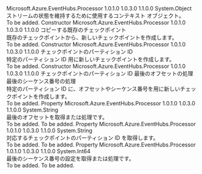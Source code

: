<Type Name="Checkpoint" FullName="Microsoft.Azure.EventHubs.Processor.Checkpoint">
  <TypeSignature Language="C#" Value="public class Checkpoint" />
  <TypeSignature Language="ILAsm" Value=".class public auto ansi beforefieldinit Checkpoint extends System.Object" />
  <TypeSignature Language="DocId" Value="T:Microsoft.Azure.EventHubs.Processor.Checkpoint" />
  <TypeSignature Language="VB.NET" Value="Public Class Checkpoint" />
  <TypeSignature Language="F#" Value="type Checkpoint = class" />
  <AssemblyInfo>
    <AssemblyName>Microsoft.Azure.EventHubs.Processor</AssemblyName>
    <AssemblyVersion>1.0.1.0</AssemblyVersion>
    <AssemblyVersion>1.0.3.0</AssemblyVersion>
    <AssemblyVersion>1.1.0.0</AssemblyVersion>
  </AssemblyInfo>
  <Base>
    <BaseTypeName>System.Object</BaseTypeName>
  </Base>
  <Interfaces />
  <Docs>
    <summary>
            ストリームの状態を維持するために使用するコンテキスト オブジェクト。
            </summary>
    <remarks>To be added.</remarks>
  </Docs>
  <Members>
    <Member MemberName=".ctor">
      <MemberSignature Language="C#" Value="public Checkpoint (Microsoft.Azure.EventHubs.Processor.Checkpoint source);" />
      <MemberSignature Language="ILAsm" Value=".method public hidebysig specialname rtspecialname instance void .ctor(class Microsoft.Azure.EventHubs.Processor.Checkpoint source) cil managed" />
      <MemberSignature Language="DocId" Value="M:Microsoft.Azure.EventHubs.Processor.Checkpoint.#ctor(Microsoft.Azure.EventHubs.Processor.Checkpoint)" />
      <MemberSignature Language="VB.NET" Value="Public Sub New (source As Checkpoint)" />
      <MemberSignature Language="F#" Value="new Microsoft.Azure.EventHubs.Processor.Checkpoint : Microsoft.Azure.EventHubs.Processor.Checkpoint -&gt; Microsoft.Azure.EventHubs.Processor.Checkpoint" Usage="new Microsoft.Azure.EventHubs.Processor.Checkpoint source" />
      <MemberType>Constructor</MemberType>
      <AssemblyInfo>
        <AssemblyName>Microsoft.Azure.EventHubs.Processor</AssemblyName>
        <AssemblyVersion>1.0.1.0</AssemblyVersion>
        <AssemblyVersion>1.0.3.0</AssemblyVersion>
        <AssemblyVersion>1.1.0.0</AssemblyVersion>
      </AssemblyInfo>
      <Parameters>
        <Parameter Name="source" Type="Microsoft.Azure.EventHubs.Processor.Checkpoint" />
      </Parameters>
      <Docs>
        <param name="source">コピーする既存のチェックポイント</param>
        <summary>
            既存のチェックポイントから、新しいチェックポイントを作成します。
            </summary>
        <remarks>To be added.</remarks>
      </Docs>
    </Member>
    <Member MemberName=".ctor">
      <MemberSignature Language="C#" Value="public Checkpoint (string partitionId);" />
      <MemberSignature Language="ILAsm" Value=".method public hidebysig specialname rtspecialname instance void .ctor(string partitionId) cil managed" />
      <MemberSignature Language="DocId" Value="M:Microsoft.Azure.EventHubs.Processor.Checkpoint.#ctor(System.String)" />
      <MemberSignature Language="VB.NET" Value="Public Sub New (partitionId As String)" />
      <MemberSignature Language="F#" Value="new Microsoft.Azure.EventHubs.Processor.Checkpoint : string -&gt; Microsoft.Azure.EventHubs.Processor.Checkpoint" Usage="new Microsoft.Azure.EventHubs.Processor.Checkpoint partitionId" />
      <MemberType>Constructor</MemberType>
      <AssemblyInfo>
        <AssemblyName>Microsoft.Azure.EventHubs.Processor</AssemblyName>
        <AssemblyVersion>1.0.1.0</AssemblyVersion>
        <AssemblyVersion>1.0.3.0</AssemblyVersion>
        <AssemblyVersion>1.1.0.0</AssemblyVersion>
      </AssemblyInfo>
      <Parameters>
        <Parameter Name="partitionId" Type="System.String" />
      </Parameters>
      <Docs>
        <param name="partitionId">チェックポイントのパーティション ID</param>
        <summary>
            特定のパーティション ID 用に新しいチェックポイントを作成します。
            </summary>
        <remarks>To be added.</remarks>
      </Docs>
    </Member>
    <Member MemberName=".ctor">
      <MemberSignature Language="C#" Value="public Checkpoint (string partitionId, string offset, long sequenceNumber);" />
      <MemberSignature Language="ILAsm" Value=".method public hidebysig specialname rtspecialname instance void .ctor(string partitionId, string offset, int64 sequenceNumber) cil managed" />
      <MemberSignature Language="DocId" Value="M:Microsoft.Azure.EventHubs.Processor.Checkpoint.#ctor(System.String,System.String,System.Int64)" />
      <MemberSignature Language="VB.NET" Value="Public Sub New (partitionId As String, offset As String, sequenceNumber As Long)" />
      <MemberSignature Language="F#" Value="new Microsoft.Azure.EventHubs.Processor.Checkpoint : string * string * int64 -&gt; Microsoft.Azure.EventHubs.Processor.Checkpoint" Usage="new Microsoft.Azure.EventHubs.Processor.Checkpoint (partitionId, offset, sequenceNumber)" />
      <MemberType>Constructor</MemberType>
      <AssemblyInfo>
        <AssemblyName>Microsoft.Azure.EventHubs.Processor</AssemblyName>
        <AssemblyVersion>1.0.1.0</AssemblyVersion>
        <AssemblyVersion>1.0.3.0</AssemblyVersion>
        <AssemblyVersion>1.1.0.0</AssemblyVersion>
      </AssemblyInfo>
      <Parameters>
        <Parameter Name="partitionId" Type="System.String" />
        <Parameter Name="offset" Type="System.String" />
        <Parameter Name="sequenceNumber" Type="System.Int64" />
      </Parameters>
      <Docs>
        <param name="partitionId">チェックポイントのパーティション ID</param>
        <param name="offset">最後のオフセットの処理<see cref="T:Microsoft.Azure.EventHubs.EventData" /></param>
        <param name="sequenceNumber">最後のシーケンス番号の処理<see cref="T:Microsoft.Azure.EventHubs.EventData" /></param>
        <summary>
            特定のパーティション ID に、オフセットやシーケンス番号を用に新しいチェックポイントを作成します。
            </summary>
        <remarks>To be added.</remarks>
      </Docs>
    </Member>
    <Member MemberName="Offset">
      <MemberSignature Language="C#" Value="public string Offset { get; set; }" />
      <MemberSignature Language="ILAsm" Value=".property instance string Offset" />
      <MemberSignature Language="DocId" Value="P:Microsoft.Azure.EventHubs.Processor.Checkpoint.Offset" />
      <MemberSignature Language="VB.NET" Value="Public Property Offset As String" />
      <MemberSignature Language="F#" Value="member this.Offset : string with get, set" Usage="Microsoft.Azure.EventHubs.Processor.Checkpoint.Offset" />
      <MemberType>Property</MemberType>
      <AssemblyInfo>
        <AssemblyName>Microsoft.Azure.EventHubs.Processor</AssemblyName>
        <AssemblyVersion>1.0.1.0</AssemblyVersion>
        <AssemblyVersion>1.0.3.0</AssemblyVersion>
        <AssemblyVersion>1.1.0.0</AssemblyVersion>
      </AssemblyInfo>
      <ReturnValue>
        <ReturnType>System.String</ReturnType>
      </ReturnValue>
      <Docs>
        <summary>
            最後のオフセットを取得または処理<see cref="T:Microsoft.Azure.EventHubs.EventData" />です。
            </summary>
        <value>To be added.</value>
        <remarks>To be added.</remarks>
      </Docs>
    </Member>
    <Member MemberName="PartitionId">
      <MemberSignature Language="C#" Value="public string PartitionId { get; }" />
      <MemberSignature Language="ILAsm" Value=".property instance string PartitionId" />
      <MemberSignature Language="DocId" Value="P:Microsoft.Azure.EventHubs.Processor.Checkpoint.PartitionId" />
      <MemberSignature Language="VB.NET" Value="Public ReadOnly Property PartitionId As String" />
      <MemberSignature Language="F#" Value="member this.PartitionId : string" Usage="Microsoft.Azure.EventHubs.Processor.Checkpoint.PartitionId" />
      <MemberType>Property</MemberType>
      <AssemblyInfo>
        <AssemblyName>Microsoft.Azure.EventHubs.Processor</AssemblyName>
        <AssemblyVersion>1.0.1.0</AssemblyVersion>
        <AssemblyVersion>1.0.3.0</AssemblyVersion>
        <AssemblyVersion>1.1.0.0</AssemblyVersion>
      </AssemblyInfo>
      <ReturnValue>
        <ReturnType>System.String</ReturnType>
      </ReturnValue>
      <Docs>
        <summary>
            対応するチェックポイントのパーティション ID を取得します。
            </summary>
        <value>To be added.</value>
        <remarks>To be added.</remarks>
      </Docs>
    </Member>
    <Member MemberName="SequenceNumber">
      <MemberSignature Language="C#" Value="public long SequenceNumber { get; set; }" />
      <MemberSignature Language="ILAsm" Value=".property instance int64 SequenceNumber" />
      <MemberSignature Language="DocId" Value="P:Microsoft.Azure.EventHubs.Processor.Checkpoint.SequenceNumber" />
      <MemberSignature Language="VB.NET" Value="Public Property SequenceNumber As Long" />
      <MemberSignature Language="F#" Value="member this.SequenceNumber : int64 with get, set" Usage="Microsoft.Azure.EventHubs.Processor.Checkpoint.SequenceNumber" />
      <MemberType>Property</MemberType>
      <AssemblyInfo>
        <AssemblyName>Microsoft.Azure.EventHubs.Processor</AssemblyName>
        <AssemblyVersion>1.0.1.0</AssemblyVersion>
        <AssemblyVersion>1.0.3.0</AssemblyVersion>
        <AssemblyVersion>1.1.0.0</AssemblyVersion>
      </AssemblyInfo>
      <ReturnValue>
        <ReturnType>System.Int64</ReturnType>
      </ReturnValue>
      <Docs>
        <summary>
            最後のシーケンス番号の設定を取得または処理<see cref="T:Microsoft.Azure.EventHubs.EventData" />です。
            </summary>
        <value>To be added.</value>
        <remarks>To be added.</remarks>
      </Docs>
    </Member>
  </Members>
</Type>